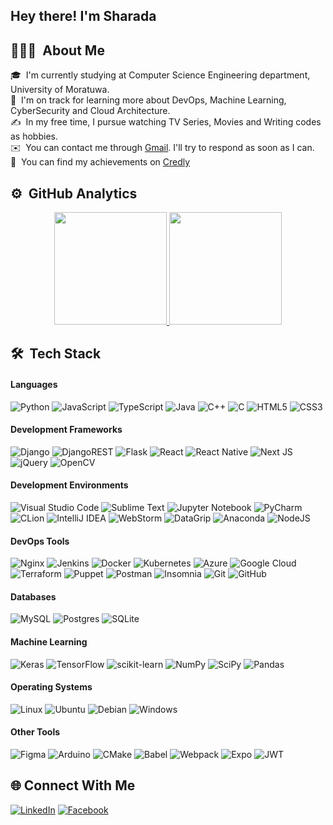 
<h2>Hey there! I'm Sharada</h2>

## 👨🏻‍💻 &nbsp;About Me

🎓 &nbsp;I'm currently studying at Computer Science Engineering department, University of Moratuwa.\
🌱 &nbsp;I'm on track for learning more about DevOps, Machine Learning, CyberSecurity and Cloud Architecture.\
✍️ &nbsp;In my free time, I pursue watching TV Series, Movies and Writing codes as hobbies.\
✉️ &nbsp;You can contact me through [Gmail](mailto:sharadashehan6@gmail.com). I'll try to respond as soon as I can.\
📜 &nbsp;You can find my achievements on [Credly](https://www.credly.com/users/sharada-shehan/badges)


## ⚙️ &nbsp;GitHub Analytics

<p align="center">
<a href="https://github.com/SharadaShehan">
  <img height="180em" src="https://github-readme-stats-eight-theta.vercel.app/api?username=SharadaShehan&show_icons=true&theme=tokyonight&include_all_commits=true&count_private=true"/>
  <img height="180em" src="https://github-readme-stats-eight-theta.vercel.app/api/top-langs/?username=SharadaShehan&layout=compact&langs_count=8&theme=tokyonight"/>
</a>
</p>



## 🛠 &nbsp;Tech Stack

#### Languages
![Python](https://img.shields.io/badge/python-3670A0?logo=python&logoColor=FFFF00)
![JavaScript](https://img.shields.io/badge/javascript-%23323330.svg?logo=javascript&logoColor=FFFF00&color=grey)
![TypeScript](https://img.shields.io/badge/typescript-%23007ACC.svg?logo=typescript&logoColor=white)
![Java](https://img.shields.io/badge/java-007396?logo=java&logoColor=white&color=FF8000)
![C++](https://img.shields.io/badge/c++-%2300599C.svg?logo=c%2B%2B&logoColor=white)
![C](https://img.shields.io/badge/c-%2300599C.svg?logo=c&logoColor=white)
![HTML5](https://img.shields.io/badge/html5-%23E34F26.svg?logo=html5&logoColor=white)
![CSS3](https://img.shields.io/badge/css3-%231572B6.svg?logo=css3&logoColor=white)

#### Development Frameworks
![Django](https://img.shields.io/badge/django-%23092E20.svg?logo=django&logoColor=white)
![DjangoREST](https://img.shields.io/badge/DJANGO-REST-ff1709?logo=django&logoColor=white&color=ff1709&labelColor=gray)
![Flask](https://img.shields.io/badge/flask-%23000.svg?logo=flask&logoColor=white&color=330066)
![React](https://img.shields.io/badge/react-%2320232a.svg?logo=react&logoColor=%2361DAFB)
![React Native](https://img.shields.io/badge/react_native-%2320232a.svg?logo=react&logoColor=%2361DAFB)
![Next JS](https://img.shields.io/badge/Next-black?logo=next.js&logoColor=white)
![jQuery](https://img.shields.io/badge/jquery-%230769AD.svg?logo=jquery&logoColor=white)
![OpenCV](https://img.shields.io/badge/opencv-%23white.svg?logo=opencv&logoColor=white)

#### Development Environments
![Visual Studio Code](https://img.shields.io/badge/Visual%20Studio%20Code-0078d7.svg?logo=visual-studio-code&logoColor=white)
![Sublime Text](https://img.shields.io/badge/sublime_text-%23575757.svg?logo=sublime-text&logoColor=important)
![Jupyter Notebook](https://img.shields.io/badge/jupyter-%23FA0F00.svg?logo=jupyter&logoColor=white)
![PyCharm](https://img.shields.io/badge/pycharm-143?logo=pycharm&logoColor=white&color=%23F7DF1E&labelColor=%23F7DF1E)
![CLion](https://img.shields.io/badge/CLion-black?logo=clion&color=green)
![IntelliJ IDEA](https://img.shields.io/badge/IntelliJIDEA-000000.svg?logo=intellij-idea&color=ff1709)
![WebStorm](https://img.shields.io/badge/webstorm-143?logo=webstorm&color=blue)
![DataGrip](https://img.shields.io/badge/datagrip-000000?logo=datagrip&logoColor=FFFFFF&color=green)
![Anaconda](https://img.shields.io/badge/Anaconda-%2344A833.svg?logo=anaconda&logoColor=white)
![NodeJS](https://img.shields.io/badge/node.js-6DA55F?logo=node.js&logoColor=white)

#### DevOps Tools
![Nginx](https://img.shields.io/badge/nginx-%23009639.svg?logo=nginx&logoColor=white)
![Jenkins](https://img.shields.io/badge/jenkins-%232C5263.svg?logo=jenkins&logoColor=white)
![Docker](https://img.shields.io/badge/docker-%230db7ed.svg?logo=docker&logoColor=white)
![Kubernetes](https://img.shields.io/badge/kubernetes-%23326ce5.svg?logo=kubernetes&logoColor=white)
![Azure](https://img.shields.io/badge/azure-%230072C6.svg?logo=azure-devops&logoColor=white)
![Google Cloud](https://img.shields.io/badge/GoogleCloud-%234285F4.svg?logo=google-cloud&logoColor=white)
![Terraform](https://img.shields.io/badge/terraform-%235835CC.svg?logo=terraform&logoColor=white)
![Puppet](https://img.shields.io/badge/puppet-FFAE1A?logo=puppet&logoColor=FFFFFF)
![Postman](https://img.shields.io/badge/Postman-FF6C37?logo=postman&logoColor=white)
![Insomnia](https://img.shields.io/badge/Insomnia-black?logo=insomnia&logoColor=white&color=330066)
![Git](https://img.shields.io/badge/git-F05032?logo=git&logoColor=FFFFFF)
![GitHub](https://img.shields.io/badge/github-181717?logo=github&logoColor=FFFFFF)

#### Databases
![MySQL](https://img.shields.io/badge/mysql-%2300f.svg?logo=mysql&logoColor=white)
![Postgres](https://img.shields.io/badge/postgres-%23316192.svg?logo=postgresql&logoColor=white)
![SQLite](https://img.shields.io/badge/sqlite-%2307405e.svg?logo=sqlite&logoColor=white)

#### Machine Learning
![Keras](https://img.shields.io/badge/Keras-%23D00000.svg?logo=Keras&logoColor=white)
![TensorFlow](https://img.shields.io/badge/TensorFlow-%23FF6F00.svg?logo=TensorFlow&logoColor=white)
![scikit-learn](https://img.shields.io/badge/scikit--learn-F7931E?logo=scikit-learn&logoColor=FFFFFF)
![NumPy](https://img.shields.io/badge/numpy-%23013243.svg?logo=numpy&logoColor=white)
![SciPy](https://img.shields.io/badge/scipy-8CAAE6?logo=scipy&logoColor=FFFFFF)
![Pandas](https://img.shields.io/badge/pandas-%23150458.svg?logo=pandas&logoColor=white)

#### Operating Systems
![Linux](https://img.shields.io/badge/Linux-FCC624?logo=linux&logoColor=black)
![Ubuntu](https://img.shields.io/badge/Ubuntu-E95420?logo=ubuntu&logoColor=white)
![Debian](https://img.shields.io/badge/Debian-D70A53?logo=debian&logoColor=white)
![Windows](https://img.shields.io/badge/Windows-0078D6?logo=windows&logoColor=white)

#### Other Tools
![Figma](https://img.shields.io/badge/figma-%23F24E1E.svg?logo=figma&logoColor=white)
![Arduino](https://img.shields.io/badge/-Arduino-00979D?logo=Arduino&logoColor=white)
![CMake](https://img.shields.io/badge/CMake-%23008FBA.svg?logo=cmake&logoColor=white)
![Babel](https://img.shields.io/badge/Babel-F9DC3e?logo=babel&logoColor=black)
![Webpack](https://img.shields.io/badge/webpack-%238DD6F9.svg?logo=webpack&logoColor=black)
![Expo](https://img.shields.io/badge/expo-1C1E24?logo=expo&logoColor=#D04A37)
![JWT](https://img.shields.io/badge/JWT-black?logo=JSON%20web%20tokens&color=222222)


## 🌐 Connect With Me
[![LinkedIn](https://img.shields.io/badge/LinkedIn-%230077B5.svg?logo=linkedin&logoColor=white)](https://linkedin.com/in/sharada-shehan-85408323a)
[![Facebook](https://img.shields.io/badge/Facebook-%1877F2.svg?logo=facebook&logoColor=white&color=blue)](https://www.facebook.com/sharada.shehan)




